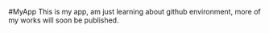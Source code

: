 #MyApp
This is my app, am just learning about github environment, more of my works will soon be published.
